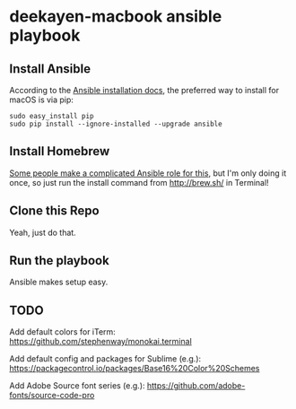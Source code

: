 deekayen-macbook ansible playbook
=================================

Install Ansible
---------------

According to the [Ansible installation docs](
https://docs.ansible.com/ansible/intro_installation.html#latest-releases-via-pip), the preferred way to install for macOS is via pip:

```
sudo easy_install pip
sudo pip install --ignore-installed --upgrade ansible
```

Install Homebrew
----------------

[Some people make a complicated Ansible role for this](https://github.com/geerlingguy/ansible-role-homebrew/network), but I'm only doing it once, so just run the install command from http://brew.sh/ in Terminal!

Clone this Repo
---------------

Yeah, just do that.

Run the playbook
----------------

Ansible makes setup easy.

TODO
----

Add default colors for iTerm:
https://github.com/stephenway/monokai.terminal

Add default config and packages for Sublime (e.g.):
https://packagecontrol.io/packages/Base16%20Color%20Schemes

Add Adobe Source font series (e.g.):
https://github.com/adobe-fonts/source-code-pro
